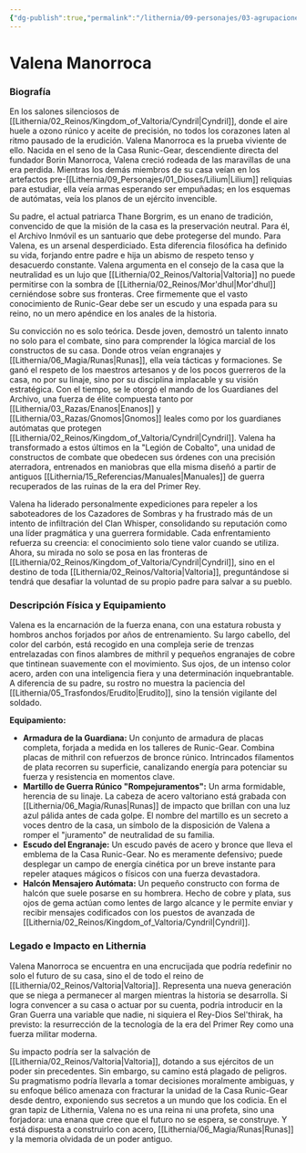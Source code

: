 ```yaml
---
{"dg-publish":true,"permalink":"/lithernia/09-personajes/03-agrupaciones/casa-runic-gear-engranaje-runico/valena-manorroca/","tags":["lithernia","personajes","Casa Noble","Valtoria","Enano"]}
---
```


# Valena Manorroca

### Biografía

En los salones silenciosos de [[Lithernia/02_Reinos/Kingdom_of_Valtoria/Cyndril\|Cyndril]], donde el aire huele a ozono rúnico y aceite de precisión, no todos los corazones laten al ritmo pausado de la erudición. Valena Manorroca es la prueba viviente de ello. Nacida en el seno de la Casa Runic-Gear, descendiente directa del fundador Borin Manorroca, Valena creció rodeada de las maravillas de una era perdida. Mientras los demás miembros de su casa veían en los artefactos pre-[[Lithernia/09_Personajes/01_Dioses/Lilium\|Lilium]] reliquias para estudiar, ella veía armas esperando ser empuñadas; en los esquemas de autómatas, veía los planos de un ejército invencible.

Su padre, el actual patriarca Thane Borgrim, es un enano de tradición, convencido de que la misión de la casa es la preservación neutral. Para él, el Archivo Inmóvil es un santuario que debe protegerse del mundo. Para Valena, es un arsenal desperdiciado. Esta diferencia filosófica ha definido su vida, forjando entre padre e hija un abismo de respeto tenso y desacuerdo constante. Valena argumenta en el consejo de la casa que la neutralidad es un lujo que [[Lithernia/02_Reinos/Valtoria\|Valtoria]] no puede permitirse con la sombra de [[Lithernia/02_Reinos/Mor'dhul\|Mor'dhul]] cerniéndose sobre sus fronteras. Cree firmemente que el vasto conocimiento de Runic-Gear debe ser un escudo y una espada para su reino, no un mero apéndice en los anales de la historia.

Su convicción no es solo teórica. Desde joven, demostró un talento innato no solo para el combate, sino para comprender la lógica marcial de los constructos de su casa. Donde otros veían engranajes y [[Lithernia/06_Magia/Runas\|Runas]], ella veía tácticas y formaciones. Se ganó el respeto de los maestros artesanos y de los pocos guerreros de la casa, no por su linaje, sino por su disciplina implacable y su visión estratégica. Con el tiempo, se le otorgó el mando de los Guardianes del Archivo, una fuerza de élite compuesta tanto por [[Lithernia/03_Razas/Enanos\|Enanos]] y [[Lithernia/03_Razas/Gnomos\|Gnomos]] leales como por los guardianes autómatas que protegen [[Lithernia/02_Reinos/Kingdom_of_Valtoria/Cyndril\|Cyndril]]. Valena ha transformado a estos últimos en la "Legión de Cobalto", una unidad de constructos de combate que obedecen sus órdenes con una precisión aterradora, entrenados en maniobras que ella misma diseñó a partir de antiguos [[Lithernia/15_Referencias/Manuales\|Manuales]] de guerra recuperados de las ruinas de la era del Primer Rey.

Valena ha liderado personalmente expediciones para repeler a los saboteadores de los Cazadores de Sombras y ha frustrado más de un intento de infiltración del Clan Whisper, consolidando su reputación como una líder pragmática y una guerrera formidable. Cada enfrentamiento refuerza su creencia: el conocimiento solo tiene valor cuando se utiliza. Ahora, su mirada no solo se posa en las fronteras de [[Lithernia/02_Reinos/Kingdom_of_Valtoria/Cyndril\|Cyndril]], sino en el destino de toda [[Lithernia/02_Reinos/Valtoria\|Valtoria]], preguntándose si tendrá que desafiar la voluntad de su propio padre para salvar a su pueblo.

### Descripción Física y Equipamiento

Valena es la encarnación de la fuerza enana, con una estatura robusta y hombros anchos forjados por años de entrenamiento. Su largo cabello, del color del carbón, está recogido en una compleja serie de trenzas entrelazadas con finos alambres de mithril y pequeños engranajes de cobre que tintinean suavemente con el movimiento. Sus ojos, de un intenso color acero, arden con una inteligencia fiera y una determinación inquebrantable. A diferencia de su padre, su rostro no muestra la paciencia del [[Lithernia/05_Trasfondos/Erudito\|Erudito]], sino la tensión vigilante del soldado.

**Equipamiento:**

*   **Armadura de la Guardiana:** Un conjunto de armadura de placas completa, forjada a medida en los talleres de Runic-Gear. Combina placas de mithril con refuerzos de bronce rúnico. Intrincados filamentos de plata recorren su superficie, canalizando energía para potenciar su fuerza y resistencia en momentos clave.
*   **Martillo de Guerra Rúnico "Rompejuramentos":** Un arma formidable, herencia de su linaje. La cabeza de acero valtoriano está grabada con [[Lithernia/06_Magia/Runas\|Runas]] de impacto que brillan con una luz azul pálida antes de cada golpe. El nombre del martillo es un secreto a voces dentro de la casa, un símbolo de la disposición de Valena a romper el "juramento" de neutralidad de su familia.
*   **Escudo del Engranaje:** Un escudo pavés de acero y bronce que lleva el emblema de la Casa Runic-Gear. No es meramente defensivo; puede desplegar un campo de energía cinética por un breve instante para repeler ataques mágicos o físicos con una fuerza devastadora.
*   **Halcón Mensajero Autómata:** Un pequeño constructo con forma de halcón que suele posarse en su hombrera. Hecho de cobre y plata, sus ojos de gema actúan como lentes de largo alcance y le permite enviar y recibir mensajes codificados con los puestos de avanzada de [[Lithernia/02_Reinos/Kingdom_of_Valtoria/Cyndril\|Cyndril]].

### Legado e Impacto en Lithernia

Valena Manorroca se encuentra en una encrucijada que podría redefinir no solo el futuro de su casa, sino el de todo el reino de [[Lithernia/02_Reinos/Valtoria\|Valtoria]]. Representa una nueva generación que se niega a permanecer al margen mientras la historia se desarrolla. Si logra convencer a su casa o actuar por su cuenta, podría introducir en la Gran Guerra una variable que nadie, ni siquiera el Rey-Dios Sel'thirak, ha previsto: la resurrección de la tecnología de la era del Primer Rey como una fuerza militar moderna.

Su impacto podría ser la salvación de [[Lithernia/02_Reinos/Valtoria\|Valtoria]], dotando a sus ejércitos de un poder sin precedentes. Sin embargo, su camino está plagado de peligros. Su pragmatismo podría llevarla a tomar decisiones moralmente ambiguas, y su enfoque bélico amenaza con fracturar la unidad de la Casa Runic-Gear desde dentro, exponiendo sus secretos a un mundo que los codicia. En el gran tapiz de Lithernia, Valena no es una reina ni una profeta, sino una forjadora: una enana que cree que el futuro no se espera, se construye. Y está dispuesta a construirlo con acero, [[Lithernia/06_Magia/Runas\|Runas]] y la memoria olvidada de un poder antiguo.
